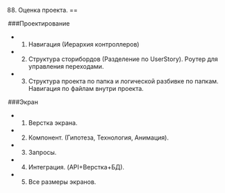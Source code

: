 88. Оценка проекта.
==


###Проектирование
* 1. Навигация (Иерархия контроллеров)
* 2. Структура сторибордов (Разделение по UserStory). Роутер для управления переходами.
* 3. Структура проекта по папка и логической разбивке по папкам. Навигация по файлам внутри проекта.

###Экран 
* 1. Верстка экрана.
* 2. Компонент. (Гипотеза, Технология, Анимация).
* 3. Запросы.
* 4. Интеграция. (API+Верстка+БД).
* 5. Все размеры экранов.





